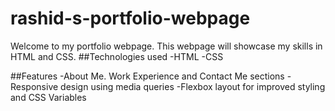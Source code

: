 # rashid-s-portfolio-webpage
Welcome to my portfolio webpage. This webpage will showcase my skills in HTML and CSS.
##Technologies used
-HTML
-CSS

##Features
-About Me. Work Experience and Contact Me sections
-Responsive design using media queries
-Flexbox layout for improved styling and CSS Variables

